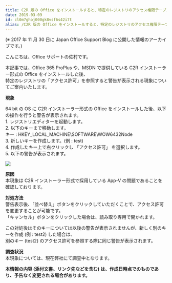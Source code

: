 ```yaml
---
title: C2R 版の Office をインストールすると、特定のレジストリのアクセス権限テーブル参照時に警告が発生する
date: 2019-03-09
id: cl0m7ghoj000gk8vsf6s42i7t
alias: /C2R 版の Office をインストールすると、特定のレジストリのアクセス権限テーブル参照時に警告が発生する/
---
```


(※ 2017 年 11 月 30 日に Japan Office Support Blog に公開した情報のアーカイブです。)

こんにちは、Office サポートの佐村です。  
  
本記事では、Office 365 ProPlus や、MSDN で提供している C2R インストーラー形式の Office をインストールした後、  
特定のレジストリの「アクセス許可」を参照すると警告が表示される現象についてご案内いたします。  

  

**現象**  
  
64 bit の OS に C2R インストーラー形式の Office をインストールした後、以下の操作を行うと警告が表示されます。  
1\. レジストリエディターを起動します。  
2\. 以下のキーまで移動します。  
キー : HKEY\_LOCAL\_MACHINE\\SOFTWARE\\WOW6432Node  
3\. 新しいキーを作成します。(例 : test)  
4\. 作成したキー上で右クリックし 「アクセス許可」 を選択します。  
5\. 以下の警告が表示されます。

![](image1.png)  

  

**原因**  
本現象は C2R インストーラー形式で採用している App-V の問題であることを確認しております。  

  

**対処方法**  
警告表示後、「並べ替え」ボタンをクリックしていただくことで、アクセス許可を変更することが可能です。  
「キャンセル」ボタンをクリックした場合は、読み取り専用で開かれます。  

この対処後はそのキーについては以後の警告が表示されませんが、新しく別のキーを作成 (例 : test2) した場合は、  
別のキー (test2) のアクセス許可を参照する際に同じ警告が表示されます。  

  

**調査状況**  
本現象については、現在弊社にて調査中となります。  

  

**本情報の内容 (添付文書、リンク先などを含む) は、作成日時点でのものであり、予告なく変更される場合があります。**